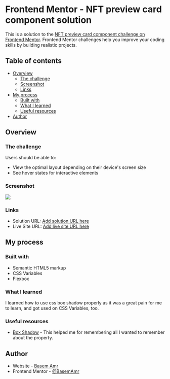 # Frontend Mentor - NFT preview card component solution

This is a solution to the [NFT preview card component challenge on Frontend Mentor](https://www.frontendmentor.io/challenges/nft-preview-card-component-SbdUL_w0U). Frontend Mentor challenges help you improve your coding skills by building realistic projects. 

## Table of contents

- [Overview](#overview)
  - [The challenge](#the-challenge)
  - [Screenshot](#screenshot)
  - [Links](#links)
- [My process](#my-process)
  - [Built with](#built-with)
  - [What I learned](#what-i-learned)
  - [Useful resources](#useful-resources)
- [Author](#author)
## Overview

### The challenge

Users should be able to:

- View the optimal layout depending on their device's screen size
- See hover states for interactive elements

### Screenshot

![](https://i.ibb.co/cgmjSCq/screenshot.png)

### Links

- Solution URL: [Add solution URL here](https://github.com/BasemAmr/Frontend-Mentor-NFT-preview-card-component)
- Live Site URL: [Add live site URL here](https://basemamr.github.io/Frontend-Mentor-NFT-preview-card-component/)

## My process

### Built with

- Semantic HTML5 markup
- CSS Variables
- Flexbox

### What I learned
I learned how to use css box shadow properly as it was a great pain for me to learn, and got used on CSS Variables, too.

### Useful resources

- [Box Shadow](https://css-tricks.com/almanac/properties/b/box-shadow/) - This helped me for remembering all I wanted to remember about the property.

## Author

- Website - [Basem Amr](https://basemamr.github.io/homepage/)
- Frontend Mentor - [@BasemAmr](https://www.frontendmentor.io/profile/BasemAmr)

